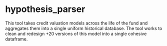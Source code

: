 # hypothesis_parser
This tool takes credit valuation models across the life of the fund and aggregates them into a single uniform historical database. The tool works to
clean and redesign +20 versions of this model into a single cohesive dataframe.
